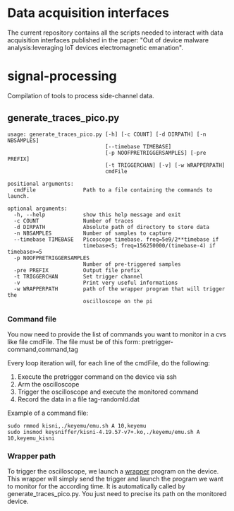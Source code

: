 # Data acquisition interfaces
The current repository contains all the scripts needed to interact with data acquisition interfaces published in the paper: "Out of device malware analysis:leveraging IoT devices electromagnetic emanation".

# signal-processing
Compilation of tools to process side-channel data.

## generate\_traces\_pico.py
```
usage: generate_traces_pico.py [-h] [-c COUNT] [-d DIRPATH] [-n NBSAMPLES]
                               [--timebase TIMEBASE]
                               [-p NOOFPRETRIGGERSAMPLES] [-pre PREFIX]
                               [-t TRIGGERCHAN] [-v] [-w WRAPPERPATH]
                               cmdFile

positional arguments:
  cmdFile               Path to a file containing the commands to launch.

optional arguments:
  -h, --help            show this help message and exit
  -c COUNT              Number of traces
  -d DIRPATH            Absolute path of directory to store data
  -n NBSAMPLES          Number of samples to capture
  --timebase TIMEBASE   Picoscope timebase. freq=5e9/2**timebase if
                        timebase<5; freq=156250000/(timebase-4) if timebase>=5
  -p NOOFPRETRIGGERSAMPLES
                        Number of pre-triggered samples
  -pre PREFIX           Output file prefix
  -t TRIGGERCHAN        Set trigger channel
  -v                    Print very useful informations
  -w WRAPPERPATH        path of the wrapper program that will trigger the
                        oscilloscope on the pi
```

### Command file
You now need to provide the list of commands you want to monitor in a cvs like file cmdFile.
The file must be of this form: pretrigger-command,command,tag

Every loop iteration will, for each line of the cmdFile, do the following:
1. Execute the pretrigger command on the device via ssh
2. Arm the oscilloscope
3. Trigger the oscilloscope and execute the monitored command
4. Record the data in a file tag-randomId.dat

Example of a command file:
```
sudo rmmod kisni,./keyemu/emu.sh A 10,keyemu
sudo insmod keysniffer/kisni-4.19.57-v7+.ko,./keyemu/emu.sh A 10,keyemu_kisni
```

### Wrapper path
To trigger the oscilloscope, we launch a [wrapper]() program on the device. This wrapper will simply send the trigger and launch the program we want to monitor for the according time. It is automatically called by generate\_traces\_pico.py. You just need to precise its path on the monitored device.